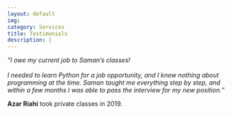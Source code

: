 ```yaml
---
layout: default
img: 
category: Services
title: Testimonials
description: |
---
```


<i><q>I owe my current job to Saman’s classes!<br><br>
I needed to learn Python for a job opportunity, and I knew nothing about programming at the time. Saman taught me everything step by step, and within a few months I was able to pass the interview for my new position.</q></i>

<b>Azar Riahi</b> took private classes in 2019.
